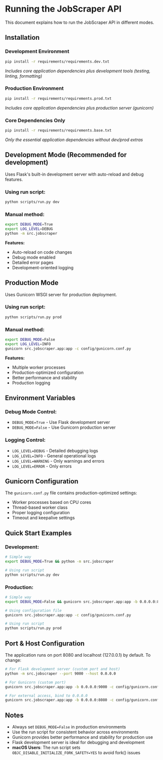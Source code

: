 # Running the JobScraper API

This document explains how to run the JobScraper API in different modes.

## Installation

### Development Environment
```bash
pip install -r requirements/requirements.dev.txt
```
*Includes core application dependencies plus development tools (testing, linting, formatting)*

### Production Environment
```bash
pip install -r requirements/requirements.prod.txt
```
*Includes core application dependencies plus production server (gunicorn)*

### Core Dependencies Only
```bash
pip install -r requirements/requirements.base.txt
```
*Only the essential application dependencies without dev/prod extras*

## Development Mode (Recommended for development)

Uses Flask's built-in development server with auto-reload and debug features.

### Using run script:
```bash
python scripts/run.py dev
```

### Manual method:
```bash
export DEBUG_MODE=True
export LOG_LEVEL=DEBUG
python -m src.jobscraper
```

**Features:**
- Auto-reload on code changes
- Debug mode enabled
- Detailed error pages
- Development-oriented logging

## Production Mode

Uses Gunicorn WSGI server for production deployment.

### Using run script:
```bash
python scripts/run.py prod
```

### Manual method:
```bash
export DEBUG_MODE=False
export LOG_LEVEL=INFO
gunicorn src.jobscraper.app:app -c config/gunicorn.conf.py
```

**Features:**
- Multiple worker processes
- Production-optimized configuration
- Better performance and stability
- Production logging

## Environment Variables

### Debug Mode Control:
- `DEBUG_MODE=True` - Use Flask development server
- `DEBUG_MODE=False` - Use Gunicorn production server

### Logging Control:
- `LOG_LEVEL=DEBUG` - Detailed debugging logs
- `LOG_LEVEL=INFO` - General operational logs  
- `LOG_LEVEL=WARNING` - Only warnings and errors
- `LOG_LEVEL=ERROR` - Only errors

## Gunicorn Configuration

The `gunicorn.conf.py` file contains production-optimized settings:
- Worker processes based on CPU cores
- Thread-based worker class
- Proper logging configuration
- Timeout and keepalive settings

## Quick Start Examples

### Development:
```bash
# Simple way
export DEBUG_MODE=True && python -m src.jobscraper

# Using run script
python scripts/run.py dev
```

### Production:
```bash
# Simple way
export DEBUG_MODE=False && gunicorn src.jobscraper.app:app -b 0.0.0.0:8080 -w 4

# Using configuration file
gunicorn src.jobscraper.app:app -c config/gunicorn.conf.py

# Using run script
python scripts/run.py prod
```

## Port & Host Configuration

The application runs on port 8080 and localhost (127.0.0.1) by default. To change:

```bash
# For Flask development server (custom port and host)
python -m src.jobscraper --port 9000 --host 0.0.0.0

# For Gunicorn (custom port)
gunicorn src.jobscraper.app:app -b 0.0.0.0:9000 -c config/gunicorn.conf.py

# For external access, bind to 0.0.0.0
gunicorn src.jobscraper.app:app -b 0.0.0.0:8080 -c config/gunicorn.conf.py
```

## Notes

- Always set `DEBUG_MODE=False` in production environments
- Use the run script for consistent behavior across environments
- Gunicorn provides better performance and stability for production use
- Flask development server is ideal for debugging and development
- **macOS Users**: The run script sets `OBJC_DISABLE_INITIALIZE_FORK_SAFETY=YES` to avoid fork() issues

